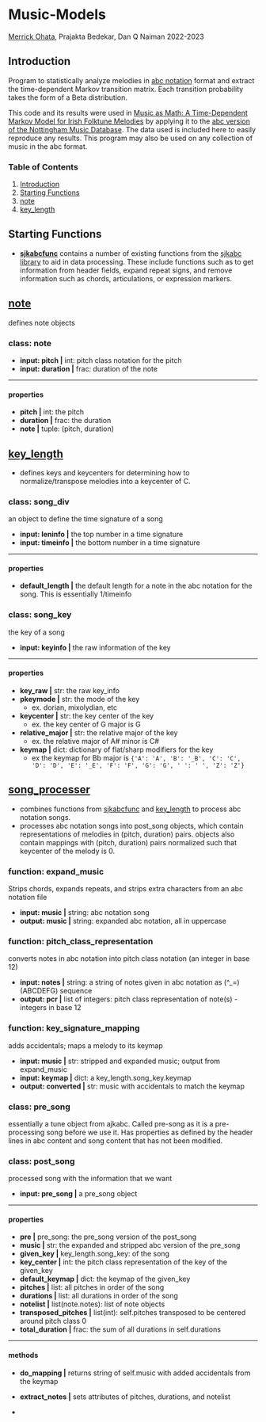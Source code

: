 # Music-Models
[Merrick Ohata](https://www.merrickohata.xyz), Prajakta Bedekar, Dan Q Naiman
2022-2023

## Introduction

Program to statistically analyze melodies in [abc notation](https://abcnotation.com/) format and extract the time-dependent Markov transition matrix. Each transition probability takes the form of a Beta distribution. 

This code and its results were used in [Music as Math: A Time-Dependent Markov Model for Irish Folktune Melodies]() by applying it to the [abc version of the Nottingham Music Database](https://abc.sourceforge.net/NMD/). The data used is included here to easily reproduce any results. This program may also be used on any collection of music in the abc format.

### Table of Contents
1. [Introduction](#Introduction)
2. [Starting Functions](#Starting-Functions)
3. [note](#note)
4. [key_length](#key_length)



## Starting Functions
* **[sjkabcfunc](sjkabcfunc.py)** contains a number of existing functions from the [sjkabc library](https://github.com/sjktje/sjkabc/blob/develop/docs/index.rst) to aid in data processing. These include functions such as to get information from header fields, expand repeat signs, and remove information such as chords, articulations, or expression markers.

## [note](note.py)
defines note objects
### class: note
* **input: pitch |** int: pitch class notation for the pitch
* **input: duration |** frac: duration of the note
---
#### properties
* **pitch |** int: the pitch
* **duration |** frac: the duration
* **note |** tuple: (pitch, duration)

## [key_length](key_length.py) 
* defines keys and keycenters for determining how to normalize/transpose melodies into a keycenter of C.

### class: song_div
an object to define the time signature of a song
* **input: leninfo |** the top number in a time signature
* **input: timeinfo |** the bottom number in a time signature
---
#### properties
* **default_length |** the default length for a note in the abc notation for the song. This is essentially 1/timeinfo

### class: song_key
the key of a song
* **input: keyinfo |** the raw information of the key
---
#### properties
* **key_raw |** str: the raw key_info
* **pkeymode |** str: the mode of the key
  * ex. dorian, mixolydian, etc
* **keycenter |** str: the key center of the key 
  * ex. the key center of G major is G
* **relative_major |** str: the relative major of the key 
  * ex. the relative major of A# minor is C#
* **keymap |** dict: dictionary of flat/sharp modifiers for the key
  * ex the keymap for Bb major is `{'A': 'A', 'B': '_B', 'C': 'C', 'D': 'D', 'E': '_E', 'F': 'F', 'G': 'G', ' ': ' ', 'Z': 'Z'}`

## [song_processer](song_processer.py)
* combines functions from [sjkabcfunc](sjkabcfunc.py) and [key_length](key_length.py) to process abc notation songs. 
* processes abc notation songs into post_song objects, which contain representations of melodies in (pitch, duration) pairs. objects also contain mappings with (pitch, duration) pairs normalized such that keycenter of the melody is 0. 

### function: expand_music
Strips chords, expands repeats, and strips extra characters from an abc notation file
* **input: music |** string: abc notation song
* **output: music |** string: expanded abc notation, all in uppercase

### function: pitch_class_representation
converts notes in abc notation into pitch class notation (an integer in base 12)
* **input: notes |** string: a string of notes given in abc notation as (^_=)(ABCDEFG) sequence
* **output: pcr |** list of integers: pitch class representation of note(s) - integers in base 12

### function: key_signature_mapping
adds accidentals; maps a melody to its keymap 
* **input: music |** str: stripped and expanded music; output from expand_music
* **input: keymap |** dict: a key_length.song_key.keymap
* **output: converted |** str: music with accidentals to match the keymap

### class: pre_song
essentially a tune object from ajkabc. Called pre-song as it is a pre-processing song before we use it. Has properties as defined by the header lines in abc content and song content that has not been modified.

### class: post_song
processed song with the information that we want
* **input: pre_song |** a pre_song object 
---
#### properties
* **pre |** pre_song: the pre_song version of the post_song
* **music |** str: the expanded and stripped abc version of the pre_song
* **given_key |** key_length.song_key: of the song
* **key_center |** int: the pitch class representation of the key of the given_key
* **default_keymap |** dict: the keymap of the given_key
* **pitches |** list: all pitches in order of the song
* **durations |** list: all durations in order of the song
* **notelist |** list(note.notes): list of note objects
* **transposed_pitches |** list(int): self.pitches transposed to be centered around pitch class 0
* **total_duration |** frac: the sum of all durations in self.durations
---
#### methods
* **do_mapping |** returns string of self.music with added accidentals from the keymap
* **extract_notes |** sets attributes of pitches, durations, and notelist 

* 

